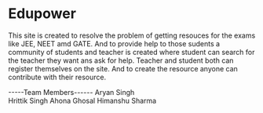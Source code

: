# Edupower
This site is created to resolve the problem of getting resouces for the exams like JEE, NEET amd GATE. And to provide help to those sudents a community of students and teacher is created where student can search for the teacher they want ans ask for help. Teacher and student both can register themselves on the site. And to create the resource anyone can contribute with their resource.


-----Team Members------
Aryan Singh <br />
Hrittik Singh
Ahona Ghosal
Himanshu Sharma
